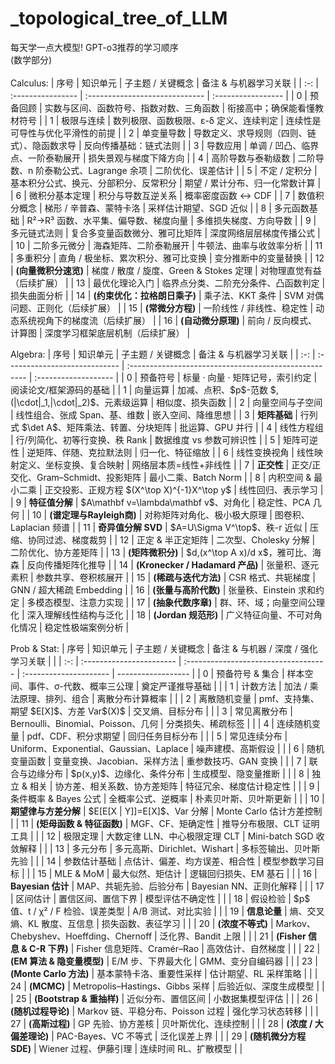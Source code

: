 # _topological_tree_of_LLM
每天学一点大模型!
GPT-o3推荐的学习顺序 <br> 
(数学部分)<br> 
<br> 
Calculus:
|  序号 | 知识单元              | 子主题 / 关键概念                     | 备注 & 与机器学习关联       |
| :-: | :---------------- | :----------------------------- | :----------------- |
|  0  | 预备回顾              | 实数与区间、函数符号、指数对数、三角函数           | 衔接高中；确保能看懂教材符号     |
|  1  | 极限与连续             | 数列极限、函数极限、ε-δ 定义、连续判定          | 连续性是可导性与优化平滑性的前提   |
|  2  | 单变量导数             | 导数定义、求导规则（四则、链式）、隐函数求导         | 反向传播基础：链式法则        |
|  3  | 导数应用              | 单调 / 凹凸、临界点、一阶泰勒展开             | 损失景观与梯度下降方向        |
|  4  | 高阶导数与泰勒级数         | 二阶导数、n 阶泰勒公式、Lagrange 余项       | 二阶优化、误差估计          |
|  5  | 不定 / 定积分          | 基本积分公式、换元、分部积分、反常积分            | 期望 / 累计分布、归一化常数计算  |
|  6  | 微积分基本定理           | 积分与导数互逆关系                      | 概率密度函数 ↔ CDF       |
|  7  | 数值积分概念            | 梯形 / 辛普森、蒙特卡洛                  | 采样估计期望、SGD 近似      |
|  8  | 多元函数基础            | R²→R³ 函数、水平集、偏导数、梯度向量          | 多维损失梯度、方向导数        |
|  9  | 多元链式法则            | 复合多变量函数微分、雅可比矩阵                | 深度网络层层梯度传播公式       |
|  10 | 二阶多元微分            | 海森矩阵、二阶泰勒展开                    | 牛顿法、曲率与收敛率分析       |
|  11 | 多重积分              | 直角 / 极坐标、累次积分、雅可比变换            | 变分推断中的变量替换         |
|  12 | **(向量微积分速览)**     | 梯度 / 散度 / 旋度、Green & Stokes 定理 | 对物理直觉有益（后续扩展）      |
|  13 | 最优化理论入门           | 临界点分类、二阶充分条件、凸函数判定             | 损失曲面分析             |
|  14 | **(约束优化：拉格朗日乘子)** | 乘子法、KKT 条件                     | SVM 对偶问题、正则化（后续扩展） |
|  15 | **(常微分方程)**       | 一阶线性 / 非线性、稳定性                 | 动态系统视角下的梯度流（后续扩展）  |
|  16 | **(自动微分原理)**      | 前向 / 反向模式、计算图                  | 深度学习框架底层机制（后续扩展）   |

Algebra:
|  序号 | 知识单元                          | 子主题 / 关键概念                                            | 备注 & 与机器学习关联         |
| :-: | :---------------------------- | :---------------------------------------------------- | :------------------- |
|  0  | 预备符号                          | 标量 · 向量 · 矩阵记号，索引约定                                   | 阅读论文/框架源码的基础         |
|  1  | 向量运算                          | 加减、点积、\$p\$-范数 \$,(\|\cdot\|\_1,\|\cdot\|\_2)\$、元素级运算 | 相似度、损失函数             |
|  2  | 向量空间与子空间                      | 线性组合、张成 Span、基、维数                                     | 嵌入空间、降维思想            |
|  3  | **矩阵基础**                      | 行列式 \$\det A\$、矩阵乘法、转置、分块矩阵                           | 批运算、GPU 并行           |
|  4  | 线性方程组                         | 行/列简化、初等行变换、秩 Rank                                    | 数据维度 vs 参数可辨识性       |
|  5  | 矩阵可逆性                         | 逆矩阵、伴随、克拉默法则                                          | 归一化、特征缩放             |
|  6  | 线性变换视角                        | 线性映射定义、坐标变换、复合映射                                      | 网络层本质=线性+非线性         |
|  7  | **正交性**                       | 正交/正交化、Gram–Schmidt、投影矩阵                              | 最小二乘、Batch Norm      |
|  8  | 内积空间 & 最小二乘                   | 正交投影、正规方程 \$(X^\top X)^{-1}X^\top y\$                 | 线性回归、表示学习            |
|  9  | **特征值分解**                     | \$A\mathbf v=\lambda\mathbf v\$、对角化                   | 稳定性、PCA 几何           |
|  10 | **(谱定理与Rayleigh商)**           | 对称矩阵对角化、极小极大原理                                        | 图卷积、Laplacian 频谱     |
|  11 | **奇异值分解 SVD**                 | \$A=U\Sigma V^\top\$、秩-r 近似                           | 压缩、协同过滤、梯度裁剪         |
|  12 | 正定 & 半正定矩阵                    | 二次型、Cholesky 分解                                       | 二阶优化、协方差矩阵           |
|  13 | **(矩阵微积分)**                   | \$d,(x^\top A x)/d x\$，雅可比、海森                         | 反向传播矩阵化推导            |
|  14 | **(Kronecker / Hadamard 产品)** | 张量积、逐元素积                                              | 参数共享、卷积核展开           |
|  15 | **(稀疏与迭代方法)**                 | CSR 格式、共轭梯度                                           | GNN / 超大稀疏 Embedding |
|  16 | **(张量与高阶代数)**                 | 张量秩、Einstein 求和约定                                     | 多模态模型、注意力实现          |
|  17 | **(抽象代数序章)**                  | 群、环、域；向量空间公理化                                         | 深入理解线性结构与泛化          |
|  18 | **(Jordan 规范形)**              | 广义特征向量、不可对角化情况                                        | 稳定性极端案例分析            |

Prob & Stat:
|  序号 | 知识单元                     | 子主题 / 关键概念                           | 备注 & 与机器 / 深度 / 强化学习关联 |                    |
| :-: | :----------------------- | :----------------------------------- | :--------------------- | ------------------ |
|  0  | 预备符号 & 集合                | 样本空间、事件、σ-代数、概率三公理                   | 奠定严谨推导基础               |                    |
|  1  | 计数方法                     | 加法 / 乘法原理、排列、组合                      | 离散分布计算概率               |                    |
|  2  | 离散随机变量                   | pmf、支持集、期望 \$E\[X]\$、方差 Var\$(X)\$   | 交叉熵、目标分布               |                    |
|  3  | 常见离散分布                   | Bernoulli、Binomial、Poisson、几何        | 分类损失、稀疏标签              |                    |
|  4  | 连续随机变量                   | pdf、CDF、积分求期望                        | 回归任务目标分布               |                    |
|  5  | 常见连续分布                   | Uniform、Exponential、Gaussian、Laplace | 噪声建模、高斯假设              |                    |
|  6  | 随机变量函数                   | 变量变换、Jacobian、采样方法                   | 重参数技巧、GAN 变换           |                    |
|  7  | 联合与边缘分布                  | \$p(x,y)\$、边缘化、条件分布                  | 生成模型、隐变量推断             |                    |
|  8  | 独立 & 相关                  | 协方差、相关系数、协方差矩阵                       | 特征冗余、梯度估计稳定性           |                    |
|  9  | 条件概率 & Bayes 公式          | 全概率公式、逆概率                            | 朴素贝叶斯、贝叶斯更新            |                    |
|  10 | **期望律与方差分解**             | \$E\[E\[X                            | Y]]=E\[X]\$、Var 分解     | Monte Carlo 估计方差控制 |
|  11 | **(矩母函数 & 特征函数)**        | MGF、CF、矩确定性                          | 推导分布极限、CLT 证明工具        |                    |
|  12 | 极限定理                     | 大数定律 LLN、中心极限定理 CLT                  | Mini-batch SGD 收敛解释    |                    |
|  13 | 多元分布                     | 多元高斯、Dirichlet、Wishart               | 多标签输出、贝叶斯先验            |                    |
|  14 | 参数估计基础                   | 点估计、偏差、均方误差、相合性                      | 模型参数学习目标               |                    |
|  15 | MLE & MoM                | 最大似然、矩估计                             | 逻辑回归损失、EM 基石           |                    |
|  16 | **Bayesian 估计**          | MAP、共轭先验、后验分布                        | Bayesian NN、正则化解释      |                    |
|  17 | 区间估计                     | 置信区间、置信下界                            | 模型评估不确定性               |                    |
|  18 | 假设检验                     | \$p\$ 值、t / χ² / F 检验、误差类型           | A/B 测试、对比实验            |                    |
|  19 | **信息论量**                 | 熵、交叉熵、KL 散度、互信息                      | 损失函数、表征学习              |                    |
|  20 | **(浓度不等式)**              | Markov、Chebyshev、Hoeffding、Chernoff  | 泛化界、Bandit 上限          |                    |
|  21 | **(Fisher 信息 & C-R 下界)** | Fisher 信息矩阵、Cramér–Rao               | 高效估计、自然梯度              |                    |
|  22 | **(EM 算法 & 隐变量模型)**      | E/M 步、下界最大化                          | GMM、变分自编码器             |                    |
|  23 | **(Monte Carlo 方法)**     | 基本蒙特卡洛、重要性采样                         | 估计期望、RL 采样策略           |                    |
|  24 | **(MCMC)**               | Metropolis–Hastings、Gibbs 采样         | 后验近似、深度生成模型            |                    |
|  25 | **(Bootstrap & 重抽样)**    | 近似分布、置信区间                            | 小数据集模型评估               |                    |
|  26 | **(随机过程导论)**             | Markov 链、平稳分布、Poisson 过程             | 强化学习状态转移               |                    |
|  27 | **(高斯过程)**               | GP 先验、协方差核                           | 贝叶斯优化、连续控制             |                    |
|  28 | **(浓度 / 大偏差理论)**         | PAC-Bayes、VC 不等式                     | 泛化误差上界                 |                    |
|  29 | **(随机微分方程 SDE)**         | Wiener 过程、伊藤引理                       | 连续时间 RL、扩散模型           |                    |






